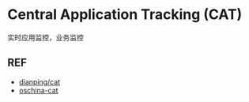 # Central Application Tracking (CAT)


实时应用监控，业务监控



## REF

- [dianping/cat](https://github.com/dianping/cat)
- [oschina-cat](http://www.oschina.net/p/cat-dianping/similar_projects?fromerr=f92EMdBe)